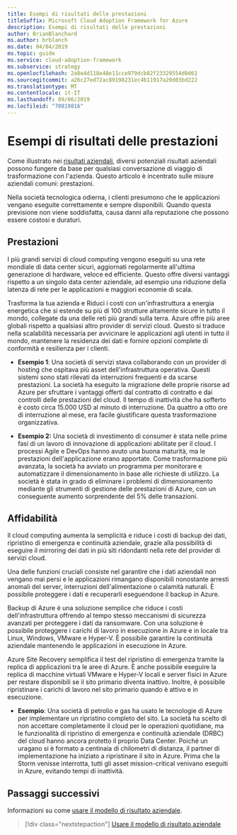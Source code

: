 ```yaml
---
title: Esempi di risultati delle prestazioni
titleSuffix: Microsoft Cloud Adoption Framework for Azure
description: Esempi di risultati delle prestazioni
author: BrianBlanchard
ms.author: brblanch
ms.date: 04/04/2019
ms.topic: guide
ms.service: cloud-adoption-framework
ms.subservice: strategy
ms.openlocfilehash: 2a8e4d118e48e11cce979dcb82f23329554d0d61
ms.sourcegitcommit: a26c27ed72ac89198231ec4b11917a20d03bd222
ms.translationtype: MT
ms.contentlocale: it-IT
ms.lasthandoff: 09/06/2019
ms.locfileid: "70819816"
---
```

# <a name="examples-of-performance-outcomes"></a>Esempi di risultati delle prestazioni

Come illustrato nei [risultati aziendali](index.md), diversi potenziali risultati aziendali possono fungere da base per qualsiasi conversazione di viaggio di trasformazione con l'azienda. Questo articolo è incentrato sulle misure aziendali comuni: prestazioni.

Nella società tecnologica odierna, i clienti presumono che le applicazioni vengano eseguite correttamente e sempre disponibili. Quando questa previsione non viene soddisfatta, causa danni alla reputazione che possono essere costosi e duraturi.

## <a name="performance"></a>Prestazioni

I più grandi servizi di cloud computing vengono eseguiti su una rete mondiale di data center sicuri, aggiornati regolarmente all'ultima generazione di hardware, veloce ed efficiente. Questo offre diversi vantaggi rispetto a un singolo data center aziendale, ad esempio una riduzione della latenza di rete per le applicazioni e maggiori economie di scala.

Trasforma la tua azienda e Riduci i costi con un'infrastruttura a energia energetica che si estende su più di 100 strutture altamente sicure in tutto il mondo, collegate da una delle reti più grandi sulla terra. Azure offre più aree globali rispetto a qualsiasi altro provider di servizi cloud. Questo si traduce nella scalabilità necessaria per avvicinare le applicazioni agli utenti in tutto il mondo, mantenere la residenza dei dati e fornire opzioni complete di conformità e resilienza per i clienti.

- **Esempio 1**: Una società di servizi stava collaborando con un provider di hosting che ospitava più asset dell'infrastruttura operativa. Questi sistemi sono stati rilevati da interruzioni frequenti e da scarse prestazioni. La società ha eseguito la migrazione delle proprie risorse ad Azure per sfruttare i vantaggi offerti dal contratto di contratto e dai controlli delle prestazioni del cloud. Il tempo di inattività che ha sofferto è costo circa 15.000 USD al minuto di interruzione. Da quattro a otto ore di interruzione al mese, era facile giustificare questa trasformazione organizzativa.

- **Esempio 2:** Una società di investimento di consumer è stata nelle prime fasi di un lavoro di innovazione di applicazioni abilitate per il cloud. I processi Agile e DevOps hanno avuto una buona maturità, ma le prestazioni dell'applicazione erano apportate. Come trasformazione più avanzata, la società ha avviato un programma per monitorare e automatizzare il dimensionamento in base alle richieste di utilizzo. La società è stata in grado di eliminare i problemi di dimensionamento mediante gli strumenti di gestione delle prestazioni di Azure, con un conseguente aumento sorprendente del 5% delle transazioni.

## <a name="reliability"></a>Affidabilità

Il cloud computing aumenta la semplicità e riduce i costi di backup dei dati, ripristino di emergenza e continuità aziendale, grazie alla possibilità di eseguire il mirroring dei dati in più siti ridondanti nella rete del provider di servizi cloud.

Una delle funzioni cruciali consiste nel garantire che i dati aziendali non vengano mai persi e le applicazioni rimangano disponibili nonostante arresti anomali del server, interruzioni dell'alimentazione o calamità naturali. È possibile proteggere i dati e recuperarli eseguendone il backup in Azure.

Backup di Azure è una soluzione semplice che riduce i costi dell'infrastruttura offrendo al tempo stesso meccanismi di sicurezza avanzati per proteggere i dati da ransomware. Con una soluzione è possibile proteggere i carichi di lavoro in esecuzione in Azure e in locale tra Linux, Windows, VMware e Hyper-V. È possibile garantire la continuità aziendale mantenendo le applicazioni in esecuzione in Azure.

Azure Site Recovery semplifica il test del ripristino di emergenza tramite la replica di applicazioni tra le aree di Azure. È anche possibile eseguire la replica di macchine virtuali VMware e Hyper-V locali e server fisici in Azure per restare disponibili se il sito primario diventa inattivo. Inoltre, è possibile ripristinare i carichi di lavoro nel sito primario quando è attivo e in esecuzione.

- **Esempio**: Una società di petrolio e gas ha usato le tecnologie di Azure per implementare un ripristino completo del sito. La società ha scelto di non accettare completamente il cloud per le operazioni quotidiane, ma le funzionalità di ripristino di emergenza e continuità aziendale (DRBC) del cloud hanno ancora protetto il proprio Data Center. Poiché un uragano si è formato a centinaia di chilometri di distanza, il partner di implementazione ha iniziato a ripristinare il sito in Azure. Prima che la Storm venisse interrotta, tutti gli asset mission-critical venivano eseguiti in Azure, evitando tempi di inattività.

## <a name="next-steps"></a>Passaggi successivi

Informazioni su come [usare il modello di risultato aziendale](./how-to-use-the-business-outcome-template.md).

> [!div class="nextstepaction"]
> [Usare il modello di risultato aziendale](./how-to-use-the-business-outcome-template.md)
